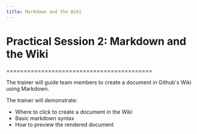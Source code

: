 ```yaml
---
title: Markdown and the Wiki
---
```


# Practical Session 2: Markdown and the Wiki
==========================================

The trainer will guide team members to create a document in Github's Wiki
using Markdown.

The trainer will demonstrate:

* Where to click to create a document in the Wiki
* Basic markdown syntax
* How to preview the rendered document
